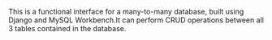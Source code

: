 This is a functional interface for a many-to-many database, built using Django and MySQL Workbench.It can perform CRUD operations between all 3 tables contained in the database.
